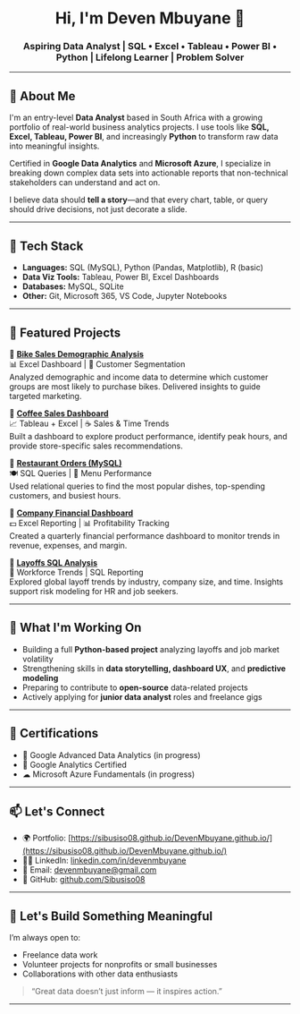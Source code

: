 <h1 align="center">Hi, I'm Deven Mbuyane 👋</h1>
<h3 align="center">Aspiring Data Analyst | SQL • Excel • Tableau • Power BI • Python | Lifelong Learner | Problem Solver</h3>

---

## 🧠 About Me

I'm an entry-level **Data Analyst** based in South Africa with a growing portfolio of real-world business analytics projects. I use tools like **SQL, Excel, Tableau, Power BI**, and increasingly **Python** to transform raw data into meaningful insights.

Certified in **Google Data Analytics** and **Microsoft Azure**, I specialize in breaking down complex data sets into actionable reports that non-technical stakeholders can understand and act on.

I believe data should **tell a story**—and that every chart, table, or query should drive decisions, not just decorate a slide.

---

## 🧰 Tech Stack

- **Languages:** SQL (MySQL), Python (Pandas, Matplotlib), R (basic)
- **Data Viz Tools:** Tableau, Power BI, Excel Dashboards
- **Databases:** MySQL, SQLite
- **Other:** Git, Microsoft 365, VS Code, Jupyter Notebooks

---

## 🚀 Featured Projects

🌟 **[Bike Sales Demographic Analysis](https://github.com/Sibusiso08/Projects/blob/main/Bike%20Sales%20Excel%20Project.xlsx)**  
📊 Excel Dashboard | 👥 Customer Segmentation  
Analyzed demographic and income data to determine which customer groups are most likely to purchase bikes. Delivered insights to guide targeted marketing.

🌟 **[Coffee Sales Dashboard](https://github.com/Sibusiso08/COFFEE-SALES-PROJECT)**  
📈 Tableau + Excel | ☕ Sales & Time Trends  
Built a dashboard to explore product performance, identify peak hours, and provide store-specific sales recommendations.

🌟 **[Restaurant Orders (MySQL)](https://github.com/Sibusiso08/Restaurant-Orders-MySQL-Project)**  
🍽 SQL Queries | 🔎 Menu Performance  
Used relational queries to find the most popular dishes, top-spending customers, and busiest hours.

🌟 **[Company Financial Dashboard](https://github.com/Sibusiso08/Company-Financials-Microsoft-Excel-Project)**  
💵 Excel Reporting | 📊 Profitability Tracking  
Created a quarterly financial performance dashboard to monitor trends in revenue, expenses, and margin.

🌟 **[Layoffs SQL Analysis](https://github.com/Sibusiso08/Projects/blob/main/LAYOFFS%20MYSQL%20PROJECT.sql)**  
🧨 Workforce Trends | SQL Reporting  
Explored global layoff trends by industry, company size, and time. Insights support risk modeling for HR and job seekers.

---

## 🎯 What I'm Working On

- Building a full **Python-based project** analyzing layoffs and job market volatility
- Strengthening skills in **data storytelling, dashboard UX**, and **predictive modeling**
- Preparing to contribute to **open-source** data-related projects
- Actively applying for **junior data analyst** roles and freelance gigs

---

## 🧩 Certifications

- 🏅 Google Advanced Data Analytics (in progress)
- 🧠 Google Analytics Certified
- ☁ Microsoft Azure Fundamentals (in progress)

---

## 📫 Let's Connect

- 🌍 Portfolio: [https://sibusiso08.github.io/DevenMbuyane.github.io/](https://sibusiso08.github.io/DevenMbuyane.github.io/)
- 🧑‍💼 LinkedIn: [linkedin.com/in/devenmbuyane](https://www.linkedin.com/in/devenmbuyane/)
- 💌 Email: devenmbuyane@gmail.com
- 💾 GitHub: [github.com/Sibusiso08](https://github.com/Sibusiso08)

---

## 🤝 Let's Build Something Meaningful

I’m always open to:
- Freelance data work
- Volunteer projects for nonprofits or small businesses
- Collaborations with other data enthusiasts

> “Great data doesn’t just inform — it inspires action.”

---

